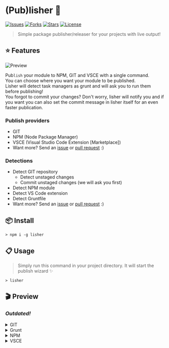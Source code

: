 # (Pub)lisher :rocket:

[![Issues](https://img.shields.io/github/issues/1337z/lisher.svg)]() [![Forks](https://img.shields.io/github/forks/1337z/lisher.svg)](https://github.com/1337z/lisher/fork) [![Stars](https://img.shields.io/github/stars/1337z/lisher.svg)](https://github.com/1337z/lisher/stargazers) [![License](https://img.shields.io/github/license/1337z/lisher.svg)](LICENSE)

> Simple package publisher/releaser for your projects with live output!

## :star: Features

![Preview](https://i.imgur.com/wJnWbSW.gif)

Pub`lish` your module to NPM, GIT and VSCE with a single command.  
You can choose where you want your module to be published.  
Lisher will detect task managers as grunt and will ask you to run them before publishing!  
You forgot to commit your changes? Don't worry, lisher will notify you and if you want you can also set the commit message in lisher itself for an even faster publication.

### Publish providers

- GIT
- NPM (Node Package Manager)
- VSCE (Visual Studio Code Extension [Marketplace])
- Want more? Send an [issue](https://github.com/1337z/lisher/issues/new) or [pull request](https://github.com/1337z/lisher/pulls) :)

### Detections

- Detect GIT repository
  - Detect unstaged changes
  - Commit unstaged changes (we will ask you first)
- Detect NPM module
- Detect VS Code extension
- Detect Gruntfile
- Want more? Send an [issue](https://github.com/1337z/lisher/issues/new) or [pull request](https://github.com/1337z/lisher/pulls) :)

## :package: Install

```command
> npm i -g lisher
```

## :clipboard: Usage

> Simply run this command in your project directory. It will start the publish wizard :sparkles:

```command
> lisher
```

## :clapper: Preview
### _Outdated!_

<details>
<summary>GIT</summary>

### GIT

![Preview GIT](https://i.imgur.com/CLg5uFW.gif)

#### GIT with dirty working directory

![Preview GIT dirty workdir](https://i.imgur.com/MXi6KJE.gif)

</details>

<details>
<summary>Grunt</summary>

### Grunt task manager

![Preview Grunt](https://i.imgur.com/8SASVLE.gif)

</details>

<details>
<summary>NPM</summary>

### NPM & GIT

![Preview NPM](https://i.imgur.com/fKOa0mv.gif)

</details>

<details>
<summary>VSCE</summary>

### VSCE & GIT

![Preview VSCE](https://i.imgur.com/ljn4bti.gif)

</details>
